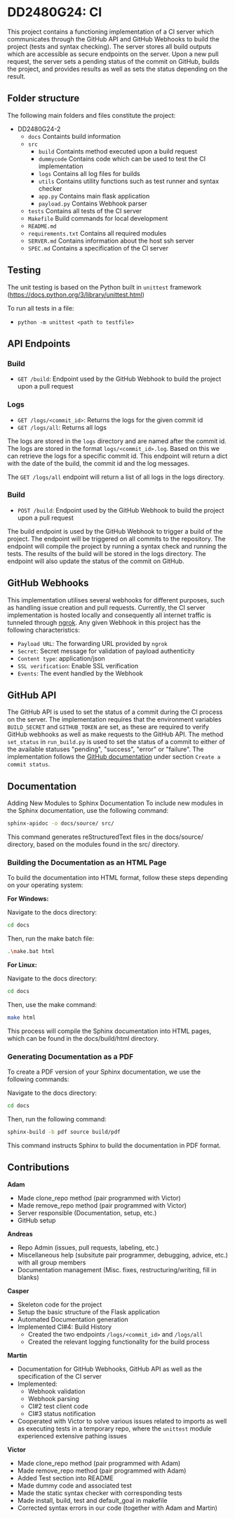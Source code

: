 # DD2480G24: CI

This project contains a functioning implementation of a CI server which communicates through the GitHub API and GitHub Webhooks to build the project (tests and syntax checking). The server stores all build outputs  which are accessible as secure endpoints on the server. Upon a new pull request, the server sets a pending status of the commit on GitHub, builds the project, and provides results as well as sets the status depending on the result.

## Folder structure

The following main folders and files constitute the project:
- DD2480G24-2
    - `docs` Containts build information
    - `src`
        - `build` Containts method executed upon a build request
        - `dummycode` Contains code which can be used to test the CI implementation
        - `logs` Contains all log files for builds
        - `utils` Contains utility functions such as test runner and syntax checker
        - `app.py` Contains main flask application
        - `payload.py` Contains Webhook parser
    - `tests` Contains all tests of the CI server
    - `Makefile` Build commands for local development
    - `README.md`
    - `requirements.txt` Contains all required modules
    - `SERVER.md` Contains information about the host ssh server
    - `SPEC.md` Contains a specification of the CI server


## Testing
The unit testing is based on the Python built in `unittest` framework (https://docs.python.org/3/library/unittest.html)

To run all tests in a file:
- `python -m unittest <path to testfile>`

## API Endpoints

### Build
- `GET /build`: Endpoint used by the GitHub Webhook to build the project upon a pull request
### Logs
- `GET /logs/<commit_id>`: Returns the logs for the given commit id
- `GET /logs/all`: Returns all logs

The logs are stored in the `logs` directory and are named after the commit id. The logs are stored in the format `logs/<commit_id>.log`. Based on this we can retrieve the logs for a specific commit id. This endpoint will return a dict with the date of the build, the commit id and the log messages.

The `GET /logs/all` endpoint will return a list of all logs in the logs directory.

### Build
- `POST /build`: Endpoint used by the GitHub Webhook to build the project upon a pull request

The build endpoint is used by the GitHub Webhook to trigger a build of the project. The endpoint will be triggered on all commits to the repository. The endpoint will compile the project by running a syntax check and running the tests. The results of the build will be stored in the logs directory. The endpoint will also update the status of the commit on GitHub.

## GitHub Webhooks
This implementation utilises several webhooks for different purposes, such as handling issue creation and pull requests. 
Currently, the CI server implementation is hosted locally and consequently all internet traffic is tunneled through [ngrok](https://ngrok.com). Any given Webhook in this project has the following characteristics:
- `Payload URL`: The forwarding URL provided by `ngrok`
- `Secret`: Secret message for validation of payload authenticity
- `Content type`: application/json
- `SSL verification`: Enable SSL verification
- `Events`: The event handled by the Webhook

## GitHub API
The GitHub API is used to set the status of a commit during the CI process on the server. 
The implementation requires that the environment variables `BUILD_SECRET` and `GITHUB_TOKEN`
are set, as these are required to verify GitHub webhooks as well as make requests to the
GitHub API. The method `set_status` in `run_build.py` is used to set the status of a commit to either of the
available statuses "pending", "success", "error" or "failure". The implementation follows the 
[GitHub documentation](https://docs.github.com/en/rest/commits/statuses?apiVersion=2022-11-28) under section `Create a commit status`.

## Documentation
Adding New Modules to Sphinx Documentation
To include new modules in the Sphinx documentation, use the following command:

```bash
sphinx-apidoc -o docs/source/ src/
```

This command generates reStructuredText files in the docs/source/ directory, based on the modules found in the src/ directory.

### Building the Documentation as an HTML Page

To build the documentation into HTML format, follow these steps depending on your operating system:

**For Windows:**

Navigate to the docs directory:

```bash
cd docs
```

Then, run the make batch file:

```bash
.\make.bat html
```

**For Linux:**

Navigate to the docs directory:

```bash
cd docs
```

Then, use the make command:

```bash
make html
```

This process will compile the Sphinx documentation into HTML pages, which can be found in the docs/build/html directory.

### Generating Documentation as a PDF

To create a PDF version of your Sphinx documentation, we use the following commands:

Navigate to the docs directory:

```bash
cd docs
```

Then, run the following command:

```bash
sphinx-build -b pdf source build/pdf
```

This command instructs Sphinx to build the documentation in PDF format.

## Contributions
**Adam**
- Made clone_repo method (pair programmed with Victor)
- Made remove_repo method (pair programmed with Victor)
- Server responsible (Documentation, setup, etc.)
- GitHub setup

**Andreas**
- Repo Admin (issues, pull requests, labeling, etc.)
- Miscellaneous help (subsitute pair programmer, debugging, advice, etc.) with all group members
- Documentation management (Misc. fixes, restructuring/writing, fill in blanks)

**Casper**
- Skeleton code for the project
- Setup the basic structure of the Flask application
- Automated Documentation generation
- Implemented CI#4: Build History
  - Created the two endpoints `/logs/<commit_id>` and `/logs/all`
  - Created the relevant logging functionality for the build process

**Martin**
- Documentation for GitHub Webhooks, GitHub API as well as the specification of the CI server
- Implemented: 
  - Webhook validation
  - Webhook parsing
  - CI#2 test client code
  - CI#3 status notification
- Cooperated with Victor to solve various issues related to imports as well as executing tests in a temporary repo, where the `unittest` module experienced extensive pathing issues

**Victor**

- Made clone_repo method (pair programmed with Adam)
- Made remove_repo method (pair programmed with Adam)
- Added Test section into README
- Made dummy code and associated test
- Made the static syntax checker with corresponding tests
- Made install, build, test and default_goal in makefile
- Corrected syntax errors in our code (together with Adam and Martin)
